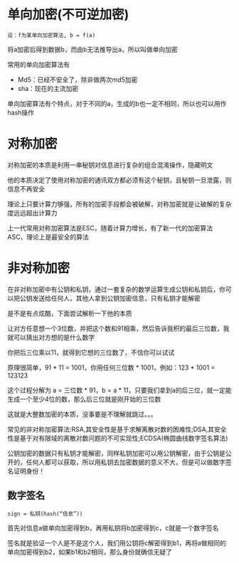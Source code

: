 # 单向加密(不可逆加密)

    设：f为某单向加密算法, b = f(a)

将a加密后得到数据b，而由b无法推导出a，所以叫做单向加密

常用的单向加密算法有

- Md5：已经不安全了，除非做两次md5加密
- sha：现在的主流加密

单向加密算法有个特点，对于不同的a，生成的b也一定不相同，所以也可以用作hash操作

# 对称加密
对称加密的本质是利用一串秘钥对信息进行复杂的组合混淆操作，隐藏明文

他的本质决定了使用对称加密的通讯双方都必须有这个秘钥，且秘钥一旦泄露，则信息不再安全

理论上只要计算力够强，所有的加密手段都会被破解，对称加密就是让破解的复杂度远远超出计算力

上一代常用对称加密算法是ESC，随着计算力增长，有了新一代的加密算法ASC，理论上是最安全的算法

# 非对称加密
在非对称加密中有公钥和私钥，通过一套复杂的数学运算生成公钥和私钥后，你可以把公钥发送给任何人，其他人拿到公钥加密信息，只有私钥才能解密

是不是有点炫酷，下面尝试解析一下他的本质

让对方任意想一个3位数，并把这个数和91相乘，然后告诉我积的最后三位数，我就可以猜出对方想的是什么数字

你把后三位乘以11，就得到它想的三位数了，不信你可以试试

原理很简单，91 * 11 = 1001，你用任何三位数 * 1001，例如：123 * 1001 = 123123

这个过程分解为 a = 三位数 * 91，b = a * 11，只要我们拿到a的后三位，就一定能生成一个至少4位的数，那么后三位就是刚开始的三位数

这就是大整数加密的本质，没事要是不理解就跳过。。。

常见的非对称加密算法:RSA,其安全性是基于求解离散对数的困难性;DSA,其安全性是基于对有限域的离散对数问题的不可实现性;ECDSA(椭圆曲线数字签名算法)

公钥加密的数据只有私钥才能解密，同样私钥加密可以用公钥解密，由于公钥是公开的，任何人都可以获取，所以用私钥去加密数据的意义不大，但是可以做数字签名证明身份！

## 数字签名

    sign = 私钥(hash(“信息”))

首先对信息a做单向加密得到b，再用私钥将b加密得到c，c就是一个数字签名

签名就是验证一个人是不是这个人，我们用公钥将c解密得到b1，再将a做相同的单向加密得到b2，如果b1和b2相同，那么身份就确信无疑了